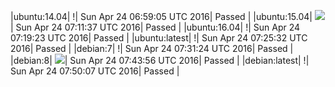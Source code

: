 |ubuntu:14.04| \![](https://cdn.rawgit.com/Neilpang/letest/master/status/ubuntu-14.04.svg?1461481145)| Sun Apr 24 06:59:05 UTC 2016| Passed |
|ubuntu:15.04| ![](https://cdn.rawgit.com/Neilpang/letest/master/status/ubuntu-15.04.svg?1461481897)| Sun Apr 24 07:11:37 UTC 2016| Passed |
|ubuntu:16.04| \![](https://cdn.rawgit.com/Neilpang/letest/master/status/ubuntu-16.04.svg?1461482363)| Sun Apr 24 07:19:23 UTC 2016| Passed |
|ubuntu:latest| \![](https://cdn.rawgit.com/Neilpang/letest/master/status/ubuntu-latest.svg?1461482732)| Sun Apr 24 07:25:32 UTC 2016| Passed |
|debian:7| \![](https://cdn.rawgit.com/Neilpang/letest/master/status/debian-7.svg?1461483084)| Sun Apr 24 07:31:24 UTC 2016| Passed |
|debian:8| ![](https://cdn.rawgit.com/Neilpang/letest/master/status/debian-8.svg?1461483836)| Sun Apr 24 07:43:56 UTC 2016| Passed |
|debian:latest| \![](https://cdn.rawgit.com/Neilpang/letest/master/status/debian-latest.svg?1461484207)| Sun Apr 24 07:50:07 UTC 2016| Passed |
